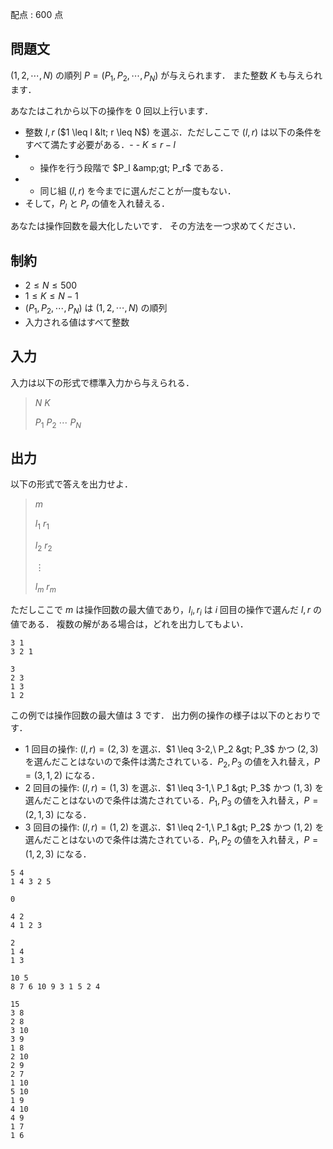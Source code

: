 配点 : $600$ 点

## 問題文

$(1,2,\cdots,N)$ の順列 $P=(P_1,P_2,\cdots,P_N)$ が与えられます．
また整数 $K$ も与えられます．

あなたはこれから以下の操作を $0$ 回以上行います．

- 整数 $l,r$ ($1 \leq l &lt; r \leq N$) を選ぶ．ただしここで $(l,r)$ は以下の条件をすべて満たす必要がある．-   - $K \leq r-l$
-   - 操作を行う段階で $P_l &amp;gt; P_r$ である．
-   - 同じ組 $(l,r)$ を今までに選んだことが一度もない．
- そして，$P_l$ と $P_r$ の値を入れ替える．

あなたは操作回数を最大化したいです．
その方法を一つ求めてください．

## 制約

- $2 \leq N \leq 500$
- $1 \leq K \leq N-1$
- $(P_1,P_2,\cdots,P_N)$ は $(1,2,\cdots,N)$ の順列
- 入力される値はすべて整数

## 入力

入力は以下の形式で標準入力から与えられる．

> $N$ $K$
> 
> $P_1$ $P_2$ $\cdots$ $P_N$

## 出力

以下の形式で答えを出力せよ．

> $m$
> 
> $l_1$ $r_1$
> 
> $l_2$ $r_2$
> 
> $\vdots$
> 
> $l_m$ $r_m$

ただしここで $m$ は操作回数の最大値であり，$l_i,r_i$ は $i$ 回目の操作で選んだ $l,r$ の値である．
複数の解がある場合は，どれを出力してもよい．

```input1
3 1
3 2 1
```

```output1
3
2 3
1 3
1 2
```

この例では操作回数の最大値は $3$ です．
出力例の操作の様子は以下のとおりです．

- $1$ 回目の操作: $(l,r)=(2,3)$ を選ぶ．$1 \leq 3-2,\ P_2 &gt; P_3$ かつ $(2,3)$ を選んだことはないので条件は満たされている．$P_2,P_3$ の値を入れ替え，$P=(3,1,2)$ になる．
- $2$ 回目の操作: $(l,r)=(1,3)$ を選ぶ．$1 \leq 3-1,\ P_1 &gt; P_3$ かつ $(1,3)$ を選んだことはないので条件は満たされている．$P_1,P_3$ の値を入れ替え，$P=(2,1,3)$ になる．
- $3$ 回目の操作: $(l,r)=(1,2)$ を選ぶ．$1 \leq 2-1,\ P_1 &gt; P_2$ かつ $(1,2)$ を選んだことはないので条件は満たされている．$P_1,P_2$ の値を入れ替え，$P=(1,2,3)$ になる．

```input2
5 4
1 4 3 2 5
```

```output2
0
```

```input3
4 2
4 1 2 3
```

```output3
2
1 4
1 3
```

```input4
10 5
8 7 6 10 9 3 1 5 2 4
```

```output4
15
3 8
2 8
3 10
3 9
1 8
2 10
2 9
2 7
1 10
5 10
1 9
4 10
4 9
1 7
1 6
```